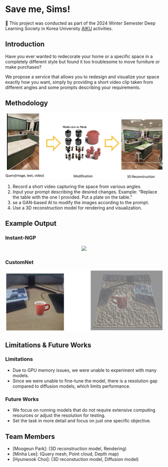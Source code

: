 # Save me, Sims!

📢 This project was conducted as part of the 2024 Winter Semester Deep Learning Society in Korea University [AIKU](https://github.com/AIKU-Official) activities.

## Introduction

Have you ever wanted to redecorate your home or a specific space in a completely different style but found it too troublesome to move furniture or make purchases?

We propose a service that allows you to redesign and visualize your space exactly how you want, simply by providing a short video clip taken from different angles and some prompts describing your requirements.

## Methodology
<p align="center"><img width="700" src="https://github.com/MooGeunPark/3DGS-Indoor_Interior/blob/main/images/Pipeline.png"></p>   

1. Record a short video capturing the space from various angles.
2. Input your prompt describing the desired changes. Example: “Replace the table with the one I provided. Put a plate on the table.”
3. se a GAN-based AI to modify the images according to the prompt.
4. Use a 3D reconstruction model for rendering and visualization.

## Example Output
### Instant-NGP
<p align="center"><img width="700" src="https://github.com/user-attachments/assets/66b56e96-d1d0-4da4-8c0f-7ef8d5fa6e67"></p>

### CustomNet
<p align="center"><img width="700" src="https://github.com/MooGeunPark/3DGS-Indoor_Interior/blob/main/images/CustomNet.png"></p>

## Limitations & Future Works
### Limitations
* Due to GPU memory issues, we were unable to experiment with many models.
* Since we were unable to fine-tune the model, there is a resolution gap compared to diffusion models, which limits performance.

### Future Works
* We focus on running models that do not require extensive computing resources or adjust the resolution for testing.
* Set the task in more detail and focus on just one specific objective.

## Team Members

- [Moogeun Park]: (3D reconstruction model, Rendering)
- [Minha Lee]: (Query mesh, Point cloud, Depth map)
- [Hyunwook Choi]: (3D reconstuction model, Diffusion model)
